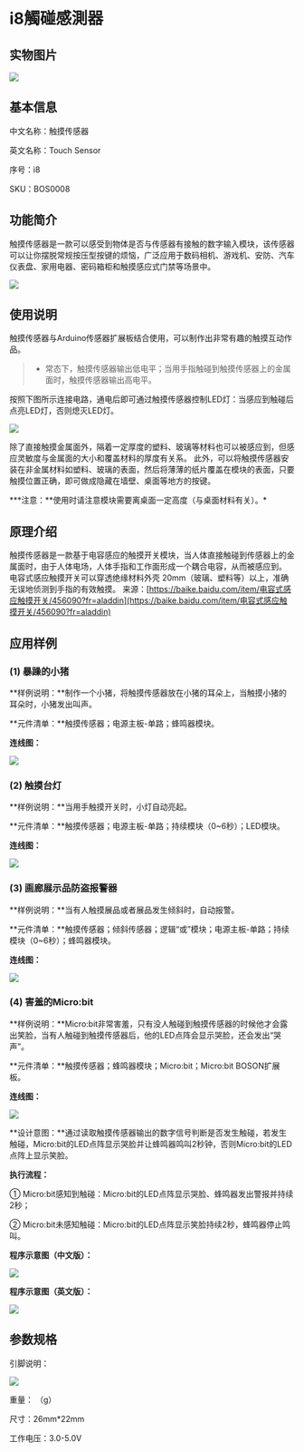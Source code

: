 # i8觸碰感測器

## 实物图片

![](../.gitbook/assets/boson-chu-mo-chuan-gan-qi-shi-wu-tu-pian.jpg)

## 基本信息

中文名称：触摸传感器

英文名称：Touch Sensor

序号：i8

SKU：BOS0008

## 功能简介

触摸传感器是一款可以感受到物体是否与传感器有接触的数字输入模块，该传感器可以让你摆脱常规按压型按键的烦恼，广泛应用于数码相机、游戏机、安防、汽车仪表盘、家用电器、密码箱柜和触摸感应式门禁等场景中。

![](../.gitbook/assets/boson-chu-mo-chuan-gan-qi-mo-kuai-jian-jie.png)

## 使用说明

触摸传感器与Arduino传感器扩展板结合使用，可以制作出非常有趣的触摸互动作品。

> * 常态下，触摸传感器输出低电平；当用手指触碰到触摸传感器上的金属面时，触摸传感器输出高电平。

按照下图所示连接电路，通电后即可通过触摸传感器控制LED灯：当感应到触碰后点亮LED灯，否则熄灭LED灯。

![](../.gitbook/assets/boson-chu-mo-chuan-gan-qi-shi-yong-shuo-ming.png)

除了直接触摸金属面外，隔着一定厚度的塑料、玻璃等材料也可以被感应到，但感应灵敏度与金属面的大小和覆盖材料的厚度有关系。 此外，可以将触摸传感器安装在非金属材料如塑料、玻璃的表面，然后将薄薄的纸片覆盖在模块的表面，只要触摸位置正确，即可做成隐藏在墙壁、桌面等地方的按键。

**\*注意：**使用时请注意模块需要离桌面一定高度（与桌面材料有关）。\*

## 原理介绍

触摸传感器是一款基于电容感应的触摸开关模块，当人体直接触碰到传感器上的金属面时，由于人体电场，人体手指和工作面形成一个耦合电容，从而被感应到。 电容式感应触摸开关可以穿透绝缘材料外壳 20mm（玻璃、塑料等）以上，准确无误地侦测到手指的有效触摸。 来源：[https://baike.baidu.com/item/电容式感应触摸开关/456090?fr=aladdin](https://baike.baidu.com/item/电容式感应触摸开关/456090?fr=aladdin)

## 应用样例

### \(1\) 暴躁的小猪

**样例说明：**制作一个小猪，将触摸传感器放在小猪的耳朵上，当触摸小猪的耳朵时，小猪发出叫声。

**元件清单：**触摸传感器；电源主板-单路；蜂鸣器模块。

**连线图：**

![](../.gitbook/assets/boson-chu-mo-chuan-gan-qi-ying-yong-yang-li-1-lian-xian-tu.png)

### \(2\) 触摸台灯

**样例说明：**当用手触摸开关时，小灯自动亮起。

**元件清单：**触摸传感器；电源主板-单路；持续模块（0~6秒）；LED模块。

**连线图：**

![](../.gitbook/assets/boson-chu-mo-chuan-gan-qi-ying-yong-yang-li-2-lian-xian-tu.png)

### \(3\) 画廊展示品防盗报警器

**样例说明：**当有人触摸展品或者展品发生倾斜时，自动报警。

**元件清单：**触摸传感器；倾斜传感器；逻辑“或”模块；电源主板-单路；持续模块（0~6秒）；蜂鸣器模块。

**连线图：**

![](../.gitbook/assets/boson-chu-mo-chuan-gan-qi-ying-yong-yang-li-3-lian-xian-tu.png)

### \(4\) 害羞的Micro:bit

**样例说明：**Micro:bit非常害羞，只有没人触碰到触摸传感器的时候他才会露出笑脸，当有人触碰到触摸传感器后，他的LED点阵会显示哭脸，还会发出“哭声”。

**元件清单：**触摸传感器；蜂鸣器模块；Micro:bit；Micro:bit BOSON扩展板。

**连线图：**

![](../.gitbook/assets/boson-chu-mo-chuan-gan-qi-ying-yong-yang-li-4-lian-xian-tu.png)

**设计意图：**通过读取触摸传感器输出的数字信号判断是否发生触碰，若发生触碰，Micro:bit的LED点阵显示哭脸并让蜂鸣器鸣叫2秒钟，否则Micro:bit的LED点阵上显示笑脸。

**执行流程：**

① Micro:bit感知到触碰：Micro:bit的LED点阵显示哭脸、蜂鸣器发出警报并持续2秒；

② Micro:bit未感知触碰：Micro:bit的LED点阵显示笑脸持续2秒，蜂鸣器停止鸣叫。

**程序示意图（中文版）：**

![](../.gitbook/assets/boson-chu-mo-chuan-gan-qi-ying-yong-yang-li-4-cheng-xu-shi-yi-tu-zhong-wen-ban.png)

**程序示意图（英文版）：**

![](../.gitbook/assets/boson-chu-mo-chuan-gan-qi-ying-yong-yang-li-4-cheng-xu-shi-yi-tu-ying-wen-ban.png)

## 参数规格

引脚说明：

![](../.gitbook/assets/boson-chu-mo-chuan-gan-qi-yin-jiao-shuo-ming.png)

重量： （g）

尺寸：26mm\*22mm

工作电压：3.0-5.0V

